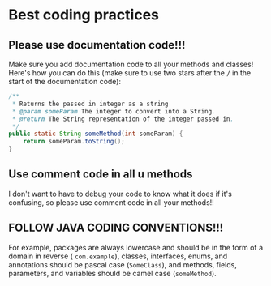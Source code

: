 # Best coding practices

## Please use documentation code!!!

Make sure you add documentation code to all your methods and classes!
Here's how you can do this (make sure to use two stars after the `/` in the start of the
documentation code):

```java
/**
 * Returns the passed in integer as a string
 * @param someParam The integer to convert into a String.
 * @return The String representation of the integer passed in.
 */
public static String someMethod(int someParam) {
    return someParam.toString();
}
```

## Use comment code in all u methods

I don't want to have to debug your code to know what it does if it's confusing, so please use
comment code in all your methods!!

## FOLLOW JAVA CODING CONVENTIONS!!!

For example, packages are always lowercase and should be in the form of a domain in reverse (
`com.example`),
classes, interfaces, enums, and annotations should be pascal case (`SomeClass`), and methods,
fields, parameters, and variables should be camel case (`someMethod`).